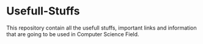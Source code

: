 # Usefull-Stuffs
This repository contain all the usefull stuffs, important links and information that are going to be used in Computer Science Field.
